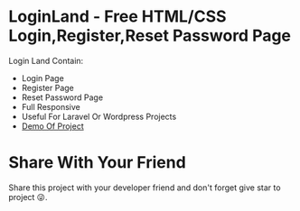 # LoginLand - Free HTML/CSS Login,Register,Reset Password Page
Login Land Contain:
- Login Page
- Register Page
- Reset Password Page
- Full Responsive
- Useful For Laravel Or Wordpress Projects
- [Demo Of Project](https://www.metastudio.ir/LoginLand)
# Share With Your Friend
Share this project with your developer friend and don't forget give star to project 😜.

